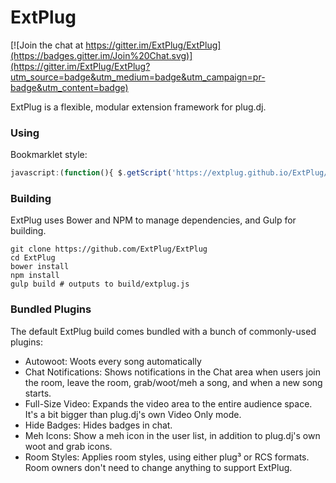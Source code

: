 # ExtPlug

[![Join the chat at https://gitter.im/ExtPlug/ExtPlug](https://badges.gitter.im/Join%20Chat.svg)](https://gitter.im/ExtPlug/ExtPlug?utm_source=badge&utm_medium=badge&utm_campaign=pr-badge&utm_content=badge)

ExtPlug is a flexible, modular extension framework for plug.dj.

### Using

Bookmarklet style:

```javascript
javascript:(function(){ $.getScript('https://extplug.github.io/ExtPlug/extplug.js') }());
```

### Building

ExtPlug uses Bower and NPM to manage dependencies, and Gulp for building.

```shell
git clone https://github.com/ExtPlug/ExtPlug
cd ExtPlug
bower install
npm install
gulp build # outputs to build/extplug.js
```

### Bundled Plugins

The default ExtPlug build comes bundled with a bunch of commonly-used plugins:

* Autowoot: Woots every song automatically
* Chat Notifications: Shows notifications in the Chat area when users join the
  room, leave the room, grab/woot/meh a song, and when a new song starts.
* Full-Size Video: Expands the video area to the entire audience space. It's a
  bit bigger than plug.dj's own Video Only mode.
* Hide Badges: Hides badges in chat.
* Meh Icons: Show a meh icon in the user list, in addition to plug.dj's own woot
  and grab icons.
* Room Styles: Applies room styles, using either plug³ or RCS formats. Room
  owners don't need to change anything to support ExtPlug.
